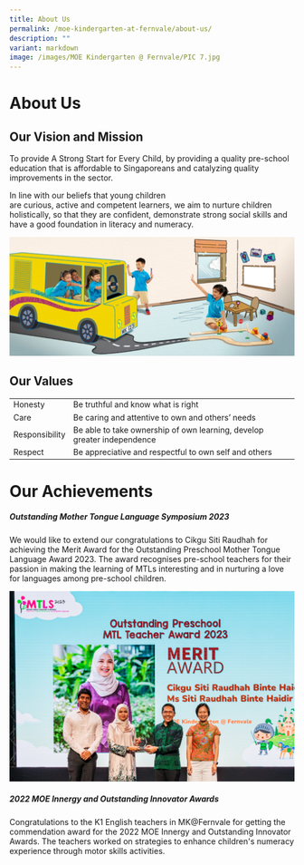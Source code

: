 ```yaml
---
title: About Us
permalink: /moe-kindergarten-at-fernvale/about-us/
description: ""
variant: markdown
image: /images/MOE Kindergarten @ Fernvale/PIC 7.jpg
---
```

# About Us
## Our Vision and Mission  
To provide A Strong Start for Every Child, by providing a quality pre-school education that is affordable to Singaporeans and catalyzing quality improvements in the sector.  

In line with our beliefs that young children are curious, active and competent learners, we aim to nurture children holistically, so that they are confident, demonstrate strong social skills and have a good foundation in literacy and numeracy.

![](/images/MOE%20Kindergarten%20@%20Fernvale/PIC%206.jpg)

## Our Values 

|       |                                   |
|----------------|--------------------------------------------------------------------------|
| Honesty        |  Be truthful and know what is right                                      |
| Care           |  Be caring and attentive to own and others’ needs                        |
| Responsibility |  Be able to take ownership of own learning, develop greater independence |
| Respect        |  Be appreciative and respectful to own self and others                   |


# Our Achievements

##### Outstanding Mother Tongue Language Symposium 2023

We would like to extend our congratulations to Cikgu Siti Raudhah for achieving the Merit Award for the Outstanding Preschool Mother Tongue Language Award 2023.
The award recognises pre-school teachers for their passion in making the learning of MTLs interesting and in nurturing a love for languages among pre-school children. 

![](/images/MOE%20Kindergarten%20@%20Fernvale/MTLS_2023_278.jpg)

##### 2022 MOE Innergy and Outstanding Innovator Awards

Congratulations to the K1 English teachers in MK@Fernvale for getting the commendation award for the 2022 MOE Innergy and Outstanding Innovator Awards. The teachers worked on strategies to enhance children's numeracy experience through motor skills activities.